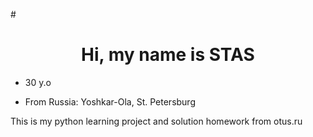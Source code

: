 #<h1 align="center"> Hi, my name is STAS </h1>
- 30 y.o</p>
- From Russia: Yoshkar-Ola, St. Petersburg</p>

This is my python learning project and solution homework from otus.ru

